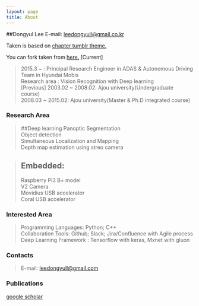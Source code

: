 ```yaml
---
layout: page
title: About
---
```


##Dongyul Lee
E-mail: leedongyull@gmail.co.kr

Taken is based on [chapter tumblr theme.](http://theme-chapter.tumblr.com/)

You can fork taken from [here.](https://github.com/vfalanis/taken)
[Current]

> 2015.3 ~ : Principal Research Engineer in ADAS & Autonomous Driving Team in Hyundai Mobis  
> Research area : Vision Recognition with Deep learning  
[Previous]
> 2003.02 ~ 2008.02: Ajou university(Undergraduate course)  
> 2008.03 ~ 2015.02: Ajou university(Master & Ph.D integrated course)      

### Research Area
> ##Deep learning 
> Panoptic Segmentation  
> Object detection  
> Simultaneous Localization and Mapping  
> Depth map estimation using streo camera  

> ## Embedded:
> Raspberry Pi3 B+ model  
> V2 Camera  
> Movidius USB accelerator  
> Coral USB accelerator  

### Interested Area

> Programming Languages: Python; C++  
> Collaboration Tools: Github; Slack; Jira/Confluence with Agile process    
> Deep Learning Framework : Tensorflow with keras, Mxnet with gluon  

### Contacts
> E-mail: leedongyull@gmail.com  

### Publications
[google scholar](https://scholar.google.co.kr/citations?user=X6e-CywAAAAJ&hl=ko)
